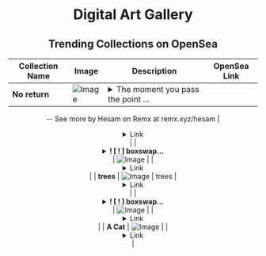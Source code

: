 <div align="center">

# Digital Art Gallery

## Trending Collections on OpenSea

| Collection Name                       | Image                                                                                     | Description                       | OpenSea Link                                                                                          |
|---------------------------------------|-------------------------------------------------------------------------------------------|-----------------------------------|--------------------------------------------------------------------------------------------------------|
| **No return** | ![Image](https://i.seadn.io/s/raw/files/f15f62c4d91fc64bf24f357d002fb8f3.jpg?w=500&auto=format?w=200&auto=format) | <details><summary>The moment you pass the point ...</summary>The moment you pass the point of turning back and the bridge behind your back collapses.
--
See more by Hesam on Remx at remx.xyz/hesam</details> | <details><summary>Link</summary>[No return](https://opensea.io/collection/no-return-2)</details> |
| **<details><summary>! [ ! ] boxswap...</summary>! [ ! ] boxswap.net #0396</details>** | ![Image](https://i.seadn.io/s/raw/files/751af8b76fb85256bd68f1e84563d706.webp?w=500&auto=format?w=200&auto=format) |  | <details><summary>Link</summary>[! [ ! ] boxswap.net #0396](https://opensea.io/collection/boxswap-net-0396)</details> |
| **trees** | ![Image](https://i.seadn.io/s/raw/files/16dedea3ce026922b0a806dae4c7f394.jpg?w=500&auto=format?w=200&auto=format) | trees | <details><summary>Link</summary>[trees](https://opensea.io/collection/trees-225)</details> |
| **<details><summary>! [ ! ] boxswap...</summary>! [ ! ] boxswap.net #0395</details>** | ![Image](https://i.seadn.io/s/raw/files/4d68eec1c9dc2e662536da0fac129bd0.webp?w=500&auto=format?w=200&auto=format) |  | <details><summary>Link</summary>[! [ ! ] boxswap.net #0395](https://opensea.io/collection/boxswap-net-0395)</details> |
| **A Cat** | ![Image](https://i.seadn.io/s/raw/files/f98c8edbd78158242683701298483075.png?w=500&auto=format?w=200&auto=format) |  | <details><summary>Link</summary>[A Cat](https://opensea.io/collection/a-cat-19)</details> |

</div>